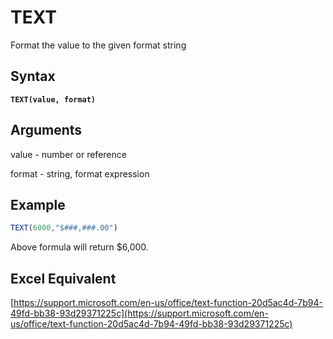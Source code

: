 # TEXT

Format the value to the given format string

## Syntax

<pre class="language-javascript"><code class="lang-javascript"><strong>TEXT(value, format)
</strong></code></pre>

## Arguments

value - number or reference

format - string, format expression&#x20;

## Example

```javascript
TEXT(6000,"$###,###.00")
```

Above formula will return $6,000.

## **Excel Equivalent**

[https://support.microsoft.com/en-us/office/text-function-20d5ac4d-7b94-49fd-bb38-93d29371225c](https://support.microsoft.com/en-us/office/text-function-20d5ac4d-7b94-49fd-bb38-93d29371225c)
